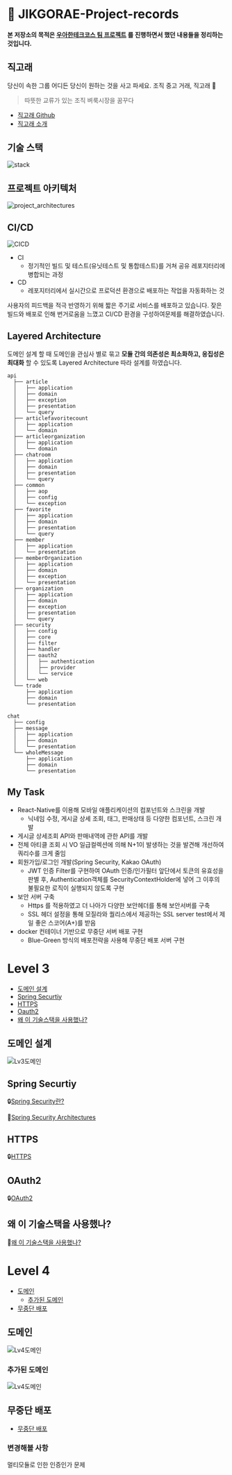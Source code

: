 # 🐳 JIKGORAE-Project-records
#### 본 저장소의 목적은 [우아한테크코스 팀 프로젝트](https://github.com/woowacourse-teams) 를 진행하면서 했던 내용들을 정리하는 것입니다.  

## 직고래 
당신이 속한 그룹 어디든 당신이 원하는 것을 사고 파세요. 조직 중고 거래, 직고래 🐳

> 따뜻한 교류가 있는 조직 벼룩시장을 꿈꾸다

- [직고래 Github](https://github.com/woowacourse-teams/2020-seller-lee-company)
- [직고래 소개](https://sites.google.com/woowahan.com/wooteco-demo/직고래)

## 기술 스택
![stack](images/stack.png)

## 프로젝트 아키텍처
![project_architectures](images/project_architectures.png)
## CI/CD
![CICD](images/CICD.png)
- CI
    - 정기적인 빌드 및 테스트(유닛테스트 및 통합테스트)를 거쳐 공유 레포지터리에 병합되는 과정
- CD
    - 레포지터리에서 실시간으로 프로덕션 환경으로 배포하는 작업을 자동화하는 것     

사용자의 피드백을 적극 반영하기 위해 짧은 주기로 서비스를 배포하고 있습니다.
잦은 빌드와 배포로 인해 번거로움을 느꼈고 CI/CD 환경을 구성하여문제를 해결하였습니다.
## Layered Architecture
도메인 설계 할 때 도메인을 관심사 별로 묶고 **모듈 간의 의존성은 최소화하고, 응집성은 최대화** 할 수 있도록 Layered Architecture 따라 설계를 하였습니다.

```gherkin
api
  ├── article
  │   ├── application
  │   ├── domain
  │   ├── exception
  │   ├── presentation
  │   └── query
  ├── articlefavoritecount
  │   ├── application
  │   └── domain
  ├── articleorganization
  │   ├── application
  │   └── domain
  ├── chatroom
  │   ├── application
  │   ├── domain
  │   ├── presentation
  │   └── query
  ├── common
  │   ├── aop
  │   ├── config
  │   └── exception
  ├── favorite
  │   ├── application
  │   ├── domain
  │   ├── presentation
  │   └── query
  ├── member
  │   ├── application
  │   └── presentation
  ├── memberOrganization
  │   ├── application
  │   ├── domain
  │   ├── exception
  │   └── presentation
  ├── organization
  │   ├── application
  │   ├── domain
  │   ├── exception
  │   ├── presentation
  │   └── query
  ├── security
  │   ├── config
  │   ├── core
  │   ├── filter
  │   ├── handler
  │   ├── oauth2
  │   │   ├── authentication
  │   │   ├── provider
  │   │   └── service
  │   └── web
  └── trade
      ├── application
      ├── domain
      └── presentation
```
```gherkin
chat
  ├── config
  ├── message
  │   ├── application
  │   ├── domain
  │   └── presentation
  └── wholeMessage
      ├── application
      ├── domain
      └── presentation
```

## My Task
- React-Native를 이용해 모바일 애플리케이션의 컴포넌트와 스크린을 개발
    - 닉네임 수정, 게시글 상세 조회, 태그, 판매상태 등 다양한 컴포넌트, 스크린 개발
- 게시글 상세조회 API와 판매내역에 관한 API를 개발
- 전체 아티클 조회 시 VO 일급컬렉션에 의해 N+1이 발생하는 것을 발견해 개선하여 쿼리수를 크게 줄임
- 회원가입/로그인 개발(Spring Security, Kakao OAuth)
    - JWT 인증 Filter를 구현하여 OAuth 인증/인가필터 앞단에서 토큰의 유효성을 판별 후, Authentication객체를 SecurityContextHolder에 넣어 그 이후의 불필요한 로직이 실행되지 않도록 구현
- 보안 서버 구축
    - Https 를 적용하였고 더 나아가 다양한 보안헤더를 통해 보안서버를 구축
    - SSL 헤더 설정을 통해 모질라와 퀄리스에서 제공하는 SSL server test에서 제일 좋은 스코어(A+)를 받음
- docker 컨테이너 기반으로 무중단 서버 배포 구현
    - Blue-Green 방식의 배포전략을 사용해 무중단 배포 서버 구현 

# Level 3
  * [도메인 설계](#도메인-설계)
  * [Spring Securtiy](#spring-securtiy)
  * [HTTPS](#https)
  * [Oauth2](#oauth2)
  * [왜 이 기술스택을 사용했나?](#왜-이-기술스택을-사용했나?)
  
    
## 도메인 설계
![Lv3도메인](images/Lv3_domain.png) 

## Spring Securtiy
🔒[Spring Security란?](security/Security.md)

🔑[Spring Security Architectures](security/SecurityArchitectures.md)

## HTTPS

🔒[HTTPS](security/https.md)

## OAuth2

🔒[OAuth2](security/OAuth.md)

## 왜 이 기술스택을 사용했나?

🤵[왜 이 기술스택을 사용했나?](TroubleShoot.md)

# Level 4
 * [도메인](#도메인)
    + [추가된 도메인](#추가된-도메인)
 * [무중단 배포](#무중단배포)
## 도메인
![Lv4도메인](images/Lv4_domain.png)
### 추가된 도메인
![Lv4도메인](images/Lv4_additional_domain.png)

## 무중단 배포
- [무중단 배포](deploy/deploy.md)

### 변경해볼 사항 
멀티모듈로 인한 인증인가 문제 
